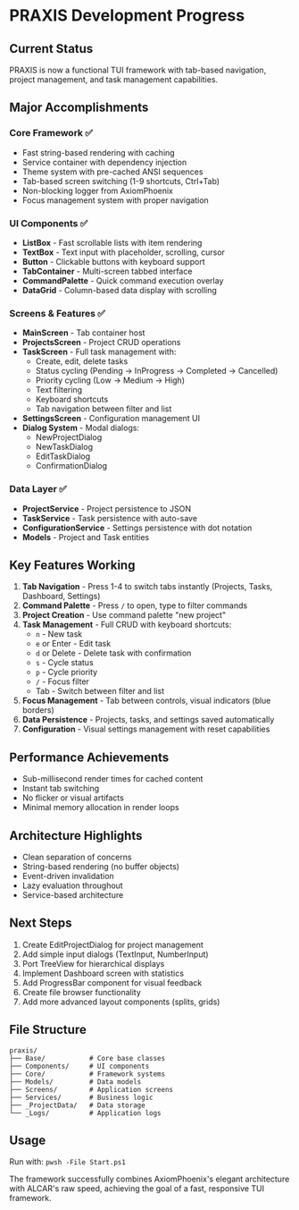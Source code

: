 # PRAXIS Development Progress

## Current Status
PRAXIS is now a functional TUI framework with tab-based navigation, project management, and task management capabilities.

## Major Accomplishments

### Core Framework ✅
- Fast string-based rendering with caching
- Service container with dependency injection  
- Theme system with pre-cached ANSI sequences
- Tab-based screen switching (1-9 shortcuts, Ctrl+Tab)
- Non-blocking logger from AxiomPhoenix
- Focus management system with proper navigation

### UI Components ✅
- **ListBox** - Fast scrollable lists with item rendering
- **TextBox** - Text input with placeholder, scrolling, cursor
- **Button** - Clickable buttons with keyboard support
- **TabContainer** - Multi-screen tabbed interface
- **CommandPalette** - Quick command execution overlay
- **DataGrid** - Column-based data display with scrolling

### Screens & Features ✅
- **MainScreen** - Tab container host
- **ProjectsScreen** - Project CRUD operations
- **TaskScreen** - Full task management with:
  - Create, edit, delete tasks
  - Status cycling (Pending → InProgress → Completed → Cancelled)
  - Priority cycling (Low → Medium → High)
  - Text filtering
  - Keyboard shortcuts
  - Tab navigation between filter and list
- **SettingsScreen** - Configuration management UI
- **Dialog System** - Modal dialogs:
  - NewProjectDialog
  - NewTaskDialog
  - EditTaskDialog
  - ConfirmationDialog

### Data Layer ✅
- **ProjectService** - Project persistence to JSON
- **TaskService** - Task persistence with auto-save
- **ConfigurationService** - Settings persistence with dot notation
- **Models** - Project and Task entities

## Key Features Working
1. **Tab Navigation** - Press 1-4 to switch tabs instantly (Projects, Tasks, Dashboard, Settings)
2. **Command Palette** - Press `/` to open, type to filter commands
3. **Project Creation** - Use command palette "new project"
4. **Task Management** - Full CRUD with keyboard shortcuts:
   - `n` - New task
   - `e` or Enter - Edit task
   - `d` or Delete - Delete task with confirmation
   - `s` - Cycle status
   - `p` - Cycle priority
   - `/` - Focus filter
   - Tab - Switch between filter and list
5. **Focus Management** - Tab between controls, visual indicators (blue borders)
6. **Data Persistence** - Projects, tasks, and settings saved automatically
7. **Configuration** - Visual settings management with reset capabilities

## Performance Achievements
- Sub-millisecond render times for cached content
- Instant tab switching
- No flicker or visual artifacts
- Minimal memory allocation in render loops

## Architecture Highlights
- Clean separation of concerns
- String-based rendering (no buffer objects)
- Event-driven invalidation
- Lazy evaluation throughout
- Service-based architecture

## Next Steps
1. Create EditProjectDialog for project management
2. Add simple input dialogs (TextInput, NumberInput)
3. Port TreeView for hierarchical displays
4. Implement Dashboard screen with statistics
5. Add ProgressBar component for visual feedback
6. Create file browser functionality
7. Add more advanced layout components (splits, grids)

## File Structure
```
praxis/
├── Base/           # Core base classes
├── Components/     # UI components
├── Core/           # Framework systems
├── Models/         # Data models
├── Screens/        # Application screens
├── Services/       # Business logic
├── _ProjectData/   # Data storage
└── _Logs/          # Application logs
```

## Usage
Run with: `pwsh -File Start.ps1`

The framework successfully combines AxiomPhoenix's elegant architecture with ALCAR's raw speed, achieving the goal of a fast, responsive TUI framework.